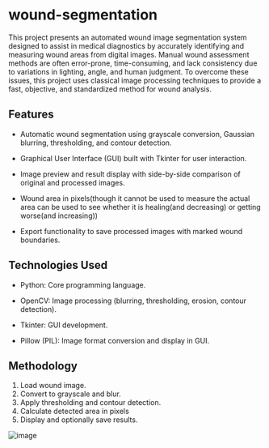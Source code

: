 # wound-segmentation

This project presents an automated wound image segmentation system designed to assist in medical diagnostics by accurately identifying and measuring wound areas from digital images. Manual wound assessment methods are often error-prone, time-consuming, and lack consistency due to variations in lighting, angle, and human judgment. To overcome these issues, this project uses classical image processing techniques to provide a fast, objective, and standardized method for wound analysis.

## Features
 - Automatic wound segmentation using grayscale conversion, Gaussian blurring, thresholding, and contour detection.
  
 - Graphical User Interface (GUI) built with Tkinter for user interaction.
  
 - Image preview and result display with side-by-side comparison of original and processed images.
   
 - Wound area in pixels(though it cannot be used to measure the actual area can be used to see whether it is healing(and decreasing) or getting worse(and increasing))
  
 - Export functionality to save processed images with marked wound boundaries.

## Technologies Used

- Python: Core programming language.

- OpenCV: Image processing (blurring, thresholding, erosion, contour detection).

- Tkinter: GUI development.

- Pillow (PIL): Image format conversion and display in GUI.

## Methodology
1. Load wound image.
2. Convert to grayscale and blur.
3. Apply thresholding and contour detection.
4. Calculate detected area in pixels
5. Display and optionally save results.




![image](https://github.com/user-attachments/assets/1d2e2c82-599f-483c-ba48-37839f6a242e)
